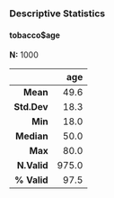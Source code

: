 ### Descriptive Statistics  
#### tobacco$age  
**N:** 1000  

|      &nbsp; |   age |
|------------:|------:|
|    **Mean** |  49.6 |
| **Std.Dev** |  18.3 |
|     **Min** |  18.0 |
|  **Median** |  50.0 |
|     **Max** |  80.0 |
| **N.Valid** | 975.0 |
| **% Valid** |  97.5 |
